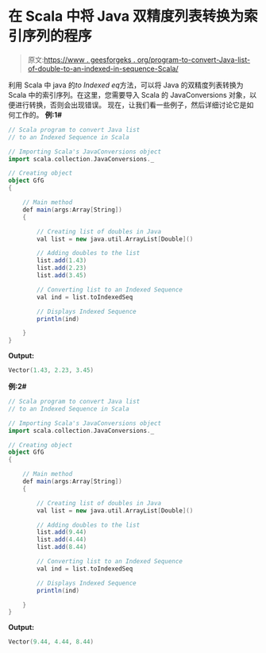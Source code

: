 # 在 Scala 中将 Java 双精度列表转换为索引序列的程序

> 原文:[https://www . geesforgeks . org/program-to-convert-Java-list-of-double-to-an-indexed-in-sequence-Scala/](https://www.geeksforgeeks.org/program-to-convert-java-list-of-doubles-to-an-indexed-sequence-in-scala/)

利用 Scala 中 java 的*to Indexed eq*方法，可以将 Java 的双精度列表转换为 Scala 中的索引序列。在这里，您需要导入 Scala 的 JavaConversions 对象，以便进行转换，否则会出现错误。
现在，让我们看一些例子，然后详细讨论它是如何工作的。
**例:1#**

```scala
// Scala program to convert Java list 
// to an Indexed Sequence in Scala

// Importing Scala's JavaConversions object
import scala.collection.JavaConversions._

// Creating object
object GfG
{ 

    // Main method
    def main(args:Array[String])
    {

        // Creating list of doubles in Java
        val list = new java.util.ArrayList[Double]()

        // Adding doubles to the list
        list.add(1.43)
        list.add(2.23)
        list.add(3.45)

        // Converting list to an Indexed Sequence 
        val ind = list.toIndexedSeq

        // Displays Indexed Sequence
        println(ind)

    }
}
```

**Output:**

```scala
Vector(1.43, 2.23, 3.45)

```

**例:2#**

```scala
// Scala program to convert Java list 
// to an Indexed Sequence in Scala

// Importing Scala's JavaConversions object
import scala.collection.JavaConversions._

// Creating object
object GfG
{ 

    // Main method
    def main(args:Array[String])
    {

        // Creating list of doubles in Java
        val list = new java.util.ArrayList[Double]()

        // Adding doubles to the list
        list.add(9.44)
        list.add(4.44)
        list.add(8.44)

        // Converting list to an Indexed Sequence 
        val ind = list.toIndexedSeq

        // Displays Indexed Sequence
        println(ind)

    }
}
```

**Output:**

```scala
Vector(9.44, 4.44, 8.44)

```